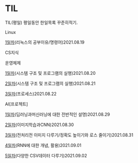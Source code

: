 # TIL
TIL(평일)
평일동안 한일목록 꾸준히적기.

Linux

[1일차](Linux/1일차.md)(리눅스의 공부이유/명령어)2021.08.19

CS지식

운영체제

[1일차](../CS-Study/운영체제/1,-2장-운영체제-개요-및-컴퓨터시스템의-구조.md)(시스템 구조 및 프로그램의 실행)2021.08.20

[2일차]()(시스템 구조 및 프로그램의 실행)2021.08.21

[3일차]()(프로세스)2021.08.22

AI[프로젝트]

[1일차](https://gkgk246.tistory.com/78)(딥러닝과머신러닝에 대한 전반적인 설명)2021.08.29

[2일차](https://gkgk246.tistory.com/79)(이미지학습과CNN)2021.08.30

[3일차](https://gkgk246.tistory.com/80)(전처리전 이미지 다루기/정확도 높이기와 로스 줄이기)2021.08.31

[4일차](https://gkgk246.tistory.com/81)(RNN에 대한 개념, 활용)2021.09.01

[5일차](https://gkgk246.tistory.com/83)(다양한 CSV데이터 다루기)2021.09.02

